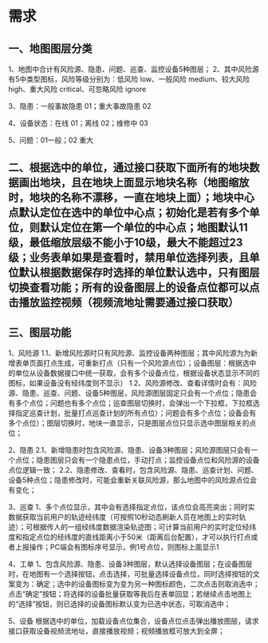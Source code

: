 
# 需求

## 一、地图图层分类

1、地图中合计有风险源、隐患、问题、巡查、监控设备5种图层；
2、其中风险源有5中类型图标，风险等级分别为：低风险  low、一般风险  medium、较大风险  high、重大风险  critical、可忽略风险  ignore

3、隐患：一般事故隐患  01；重大事故隐患  02

4、设备状态：在线  01；离线  02；维修中  03

5、问题：01一般；02 重大

## 二、根据选中的单位，通过接口获取下面所有的地块数据画出地块，且在地块上面显示地块名称（地图缩放时，地块的名称不漂移，一直在地块上面）；地块中心点默认定位在选中的单位中心点；初始化是若有多个单位，则默认定位在第一个单位的中心点；地图默认11级，最低缩放层级不能小于10级，最大不能超过23级；业务表单如果是查看时，禁用单位选择列表，且单位默认根据数据保存时选择的单位默认选中，只有图层切换查看功能；所有的设备图层上的设备点位都可以点击播放监控视频（视频流地址需要通过接口获取）

## 三、图层功能

1、风险源
1.1、新增风险源时只有风险源、监控设备两种图层；其中风险源为为新增表单页面打点生成，可重新打点（只有一个风险源点位）；设备图层：根据选中的单位从设备数据接口中统一获取，会有多个设备点位，根据设备状态显示不同的图标，如果设备没有经纬度则不显示）
1.2、风险源修改、查看详情时会有：风险源、隐患、巡查、问题、设备5种图层，风险源图层固定只会有一个点位；隐患会有多个点位；问题也有多个点位；巡查图层切换时，会弹出一个下拉框，下拉框选择指定巡查计划，批量打点巡查计划的所有点位）；问题会有多个点位；设备会有多个点位）；图层切换时，地块一直显示，只是图层点位只显示选中图层相关的点位；

2、隐患
2.1、新增隐患时包含风险源、隐患、设备3种图层；风险源图层只会有一个点位；隐患图层只会有一个隐患点位，手动打点；监控设备点位和风险源的设备点位逻辑一致；
2.2、隐患修改、查看时，包含风险源、隐患、巡查计划、问题、设备5种点位；隐患修改时，可能会重新关联风险源，那么地图中的风险源点位会有变化；

3、巡查
1、多个点位显示，其中会有选择指定点位，该点位会高亮突出；同时实数据获取当前用户的轨迹经纬度（可按照10秒动态刷新人员在地图上的实时轨迹）；可根据传人的一组经纬度数据渲染轨迹图；可计算当前用户的实时定位经纬度和指定点位的经纬度的直线距离小于50米（距离后台配置），才可以执行打点或者上报操作；PC端会有图标序号显示，例1号点位，则图标上面显示1

4、工单
1、包含风险源、隐患、设备3种图层，默认选择设备图层；在设备图层时，在地图有一个选择按钮，点击选择，可批量选择设备点位，同时选择按钮的文案变为：确定；选中的设备图标变为变为另一种图标颜色，二次点击则取消选中；点击“确定”按钮；将选择的设备批量获取等我后在表单回显；若继续点击地图上的“选择”按钮，则已选择的设备图标默认变为已选中状态，可取消选中；

5、设备
根据选中的单位，加载设备点位集合，设备点位点击弹出播放图层，请求接口获取设备视频流地址，直接播放视频；视频播放框可放大到全屏；

